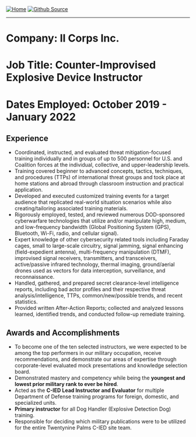 <div style="display: inline-block;">
  <a href="https://breachopen.github.io/Chas-Riley/">
    <img src="https://img.shields.io/badge/Home-3ba0e6" alt="Home">
  </a>
</div>

<div style="display: inline-block;">
  <a href="https://github.com/BreachOpen/Chas-Riley/" target="_blank">
    <img src="https://img.shields.io/badge/Github_Source-3ba0e6" alt="Github Source">
  </a>
</div>

---

# Company: II Corps Inc.<br />
# Job Title: Counter-Improvised Explosive Device Instructor<br />
# Dates Employed: October 2019 - January 2022

## Experience
-	Coordinated, instructed, and evaluated threat mitigation-focused training individually and in groups of up to 500 personnel for U.S. and Coalition forces at the individual, collective, and upper-leadership levels.
-	Training covered beginner to advanced concepts, tactics, techniques, and procedures (TTPs) of international threat groups and took place at home stations and abroad through classroom instruction and practical application.
-	Developed and executed customized training events for a target audience that replicated real-world situation scenarios while also creating/tailoring associated training materials.
-	Rigorously employed, tested, and reviewed numerous DOD-sponsored cyberwarfare technologies that utilize and/or manipulate high, medium, and low-frequency bandwidth (Global Positioning System (GPS), Bluetooth, Wi-Fi, radio, and cellular signal).
-	Expert knowledge of other cybersecurity related tools including Faraday cages, small to large-scale circuitry, signal jamming, signal enhancing (field-expedient antenna), multi-frequency manipulation (DTMF), improvised signal receivers, transmitters, and transceivers, active/passive infrared technology, thermal imaging, ground/aerial drones used as vectors for data interception, surveillance, and reconnaissance.
-	Handled, gathered, and prepared secret clearance-level intelligence reports, including bad actor profiles and their respective threat analysis/intelligence, TTPs, common/new/possible trends, and recent statistics.
-	Provided written After-Action Reports; collected and analyzed lessons learned, identified trends, and conducted follow-up remediate training.

## Awards and Accomplishments
-	To become one of the ten selected instructors, we were expected to be among the top performers in our military occupation, receive recommendations, and  demonstrate our areas of expertise through corporate-level evaluated mock presentations and knowledge selection board.
- Demonstrated mastery and competency while being the **youngest and lowest prior military rank to ever be hired**.
- Acted as the **C-IED Lead Instructor and Evaluator** for multiple Department of Defense training programs for foreign, domestic, and specialized units.
-	**Primary instructor** for all Dog Handler (Explosive Detection Dog) training.
-	Responsible for deciding which military publications were to be utilized for the entire Twentynine Palms C-IED site team.
